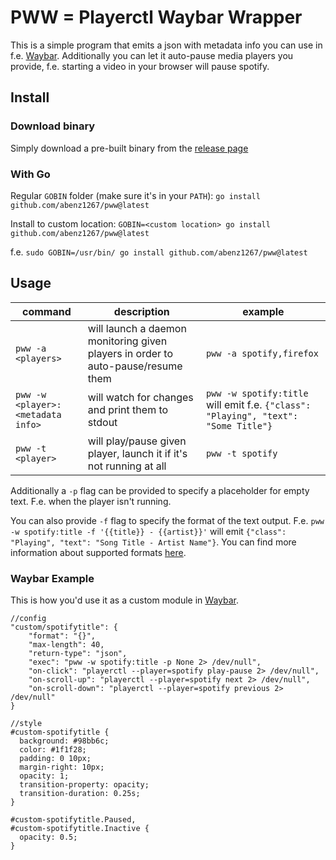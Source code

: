 # PWW = Playerctl Waybar Wrapper

This is a simple program that emits a json with metadata info you can use in f.e. [Waybar](https://github.com/Alexays/Waybar). Additionally you can let it auto-pause media players you provide, f.e. starting a video in your browser will pause spotify.

## Install

### Download binary

Simply download a pre-built binary from the [release page](https://github.com/abenz1267/pww/releases)

### With Go

Regular `GOBIN` folder (make sure it's in your `PATH`):
`go install github.com/abenz1267/pww@latest`

Install to custom location:
`GOBIN=<custom location> go install github.com/abenz1267/pww@latest`

f.e. `sudo GOBIN=/usr/bin/ go install github.com/abenz1267/pww@latest`

## Usage

| command                           | description                                                                      | example                                                                            |
| --------------------------------- | -------------------------------------------------------------------------------- | ---------------------------------------------------------------------------------- |
| `pww -a <players>`                | will launch a daemon monitoring given players in order to auto-pause/resume them | `pww -a spotify,firefox`                                                           |
| `pww -w <player>:<metadata info>` | will watch for changes and print them to stdout                                  | `pww -w spotify:title` will emit f.e. `{"class": "Playing", "text": "Some Title"}` |
| `pww -t <player>`                 | will play/pause given player, launch it if it's not running at all               | `pww -t spotify`                                                                   |

Additionally a `-p` flag can be provided to specify a placeholder for empty text. F.e. when the player isn't running.

You can also provide `-f` flag to specify the format of the text output. F.e. `pww -w spotify:title -f '{{title}} - {{artist}}'` will emit `{"class": "Playing", "text": "Song Title - Artist Name"}`. You can find more information about supported formats [here](https://github.com/altdesktop/playerctl#printing-properties-and-metadata).

### Waybar Example

This is how you'd use it as a custom module in [Waybar](https://github.com/Alexays/Waybar).

```
//config
"custom/spotifytitle": {
    "format": "{}",
    "max-length": 40,
    "return-type": "json",
    "exec": "pww -w spotify:title -p None 2> /dev/null",
    "on-click": "playerctl --player=spotify play-pause 2> /dev/null",
    "on-scroll-up": "playerctl --player=spotify next 2> /dev/null",
    "on-scroll-down": "playerctl --player=spotify previous 2> /dev/null"
}

//style
#custom-spotifytitle {
  background: #98bb6c;
  color: #1f1f28;
  padding: 0 10px;
  margin-right: 10px;
  opacity: 1;
  transition-property: opacity;
  transition-duration: 0.25s;
}

#custom-spotifytitle.Paused,
#custom-spotifytitle.Inactive {
  opacity: 0.5;
}
```
